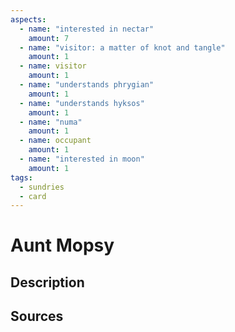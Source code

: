 ```yaml
---
aspects: 
  - name: "interested in nectar"
    amount: 7
  - name: "visitor: a matter of knot and tangle"
    amount: 1
  - name: visitor
    amount: 1
  - name: "understands phrygian"
    amount: 1
  - name: "understands hyksos"
    amount: 1
  - name: "numa"
    amount: 1
  - name: occupant
    amount: 1
  - name: "interested in moon"
    amount: 1
tags:
  - sundries
  - card
---
```

# Aunt Mopsy
## Description

## Sources

